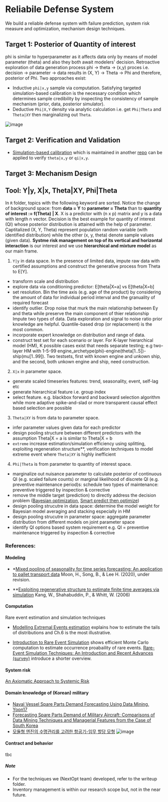 # Reliabile Defense System
We build a reliable defense system with failure prediction, system risk measure and optimization, mechanism design techniques.

## Target 1: Posterior of Quantity of interest 
phi is similar to hyperparameter as it affects data only by means of model parameter (theta) and also they both await modelers' decision. Retroactive exploration of data generation process phi -> theta -> (x,y) proces i.e. decision -> parameter -> data results in (X, Y) -> Theta -> Phi and therefore, posterior of Phi. Two approaches exist:
- Inductive `phi|x,y` sample via computation. Satisfying targeted simulation-based calibration is the necessary condition which determines sample credibility by inspecting the consistency of sample mechanism (prior, data, posterior simulator).
- Deductive `Phi|X,Y` density via analytic calculation i.e. get `Phi|Theta` and `Theta|XY` then marginalizing out `Theta`. 

![image](https://user-images.githubusercontent.com/30194633/128450710-4b41ff94-0026-4ff0-b037-db6196d05a7b.png)

## Target 2: Verification and Validation
- [Simulation-based calibration](https://mc-stan.org/docs/2_27/stan-users-guide/simulation-based-calibration.html) which is maintained in another [repo](https://github.com/hyunjimoon/SBC/tree/api-variant) can be applied to verify `theta|x,y` or `qi|x,y`.

## Target 3: Mechanism Design

## Tool: Y|y, X|x, Theta|XY, Phi|Theta
In `R` folder, topics with the following keyword are sorted. Notice the change of background space: from **data = Y** to **parameter = Theta** than to **quantity of interest := f(Theta) | X**. X is a predictor with (n x p) matrix and y is a data with length n vector. Decision is the best example for quantity of interest (QI)  whose posterior distribution is attained with the help of parameter. Captitalized (X, Y, Theta) represent population random variable (with identified distribution) while the other (x, y, theta) denote sample values (given data). **Systme risk management on top of its vertical and horizontal interaction** is our interest and we use **hierarchical and mixture model** as our main frame.

1. `Y|y` in data space. 
In the presence of limited data, impute raw data with certified assumptions and construct the generative process from Theta to E[Y].
 - transform scale and distribution 
 - explore data via conditioning predictor: E[theta|X=a] vs E[theta|X=b]
 - set resolution. Bin the time axis (e.g. age of the product) by considering the amount of data for individual period interval and the granuality of required forecast
 - identify outlier. Drop noise that murk the main relationship between Ey and theta while preserve the main component of thier relationship Impute two types of data. Data exploration and signal to noise ratio prior knowledge are helpful. Quantile-based drop (or replacement) is the most common.
 - incorporate expert knowledge on distribution and range of data. 
 - construct test set for each scenario or layer. For K-layer hierarchical model (HM), K possible cases exist that needs separate testing; e.g two-layer HM with 1-5-99 engine_archetype(phi)-engine(theta[1..5])-ship(mu[1..99]). Two testsets, first with known engine and unkown ship, and the second, both unkown engine and ship, need construction. 
 
2. `X|x` in parameter space.
 - generate scaled timeseries features: trend, seasonality, event, self-lag etc
 - generate hierarchical feature i.e. group index 
 - select feature. e.g. blackbox forward and backward selection algorithm while more adaptive spike-and-slad or more transparent causal effect based selection are possible                                                  

3. `Theta|XY` is from data to parameter space. 
 - infer parameter values given data for each predictor
 - design pooling structure between different predictors with the assumption Theta|X = a is similar to Theta|X = b
 - `extreme` increase estimation/simulation efficiency using splitting, exploiting regeneration structure**, verification techniques to model extreme event where `Theta|XY` is highly inefficient 

4. `Phi|Theta` is from parameter to quantity of interest space. 
 - marginalize out nuisance parameter to calculate posterior of continuous QI (e.g. scaled failure counts) or marginal likelihood of discrete QI (e.g. preventive maintenance period)s: schedule two types of maintenance: preventive triggered by inspection & corrective 
 - remove the middle target (prediction) to directly address the decision problem ([Bayesian optimization](https://ieeexplore.ieee.org/document/7352306), [Smart predict then optimize](https://www.ima.umn.edu/materials/2018-2019.1/W10.3-5.18/27490/SPO_121317.pdf))  
 - design pooling strucutre in data space: determine the model weight for Bayesian model averaging and stacking especially in HM
 - design pooling strucutre in parameter space: aggregate parameter distribution from different models on joint parameter space
 - identify QI options based system requirement e.g. QI = preventive maintenance triggered by inspection & corrective 

### References:
#### Modeling
- *[Mixed pooling of seasonality for time series forecasting: An application to pallet transport data](https://www.researchgate.net/publication/346259196_Mixed_pooling_of_seasonality_for_time_series_forecasting_An_application_to_pallet_transport_data) Moon, H., Song, B., & Lee H. (2020), under revision.

- **[Exploiting regenerative structure to estimate finite time averages via simulation](http://www.columbia.edu/~ww2040/WanmoRevised.pdf) Kang, W., Shahabuddin, P., & Whitt, W. (2006)

#### Computation 
Rare event estimation and simulation techniques

- [Modelling Extremal Events estimation](https://www.springer.com/gp/book/9783540609315) explains how to estimate the tails of distributions and Ch.6 is the most illustrative.

- [Introduction to Rare Event Simulation](https://www.springer.com/gp/book/9780387200781) shows efficient Monte Carlo computation to estimate occurrence proabaility of rare events. [Rare-Event Simulation Techniques: An Introduction and Recent Advances (survey)](https://www.sciencedirect.com/science/article/pii/S092705070613011X) introduce a shorter overview.

#### System risk
[An Axiomatic Approach to Systemic Risk](https://www.jstor.org/stable/23443854?seq=1#metadata_info_tab_contents)

#### Domain knowledge of (Korean) military 
- [Naval Vessel Spare Parts Demand Forecasting Using Data Mining, Yoon17](http://www.ksie.ne.kr/journal/article.php?code=58051)
- [Forecasting Spare Parts Demand of Military Aircraft: Comparisons of Data Mining Techniques and Managerial Features from the Case of South Korea](https://www.mdpi.com/2071-1050/12/15/6045)
- [모듈형 엔진의 수명관리를 고려한 항공기-임무 할당 모형](https://nextoptext.slack.com/archives/C013D35MN9J/p1610967442002200)
![image](https://user-images.githubusercontent.com/30194633/112784366-79e7fd00-908c-11eb-9aab-3728108675c7.png)

#### Contract and behavior
tbc

##### Note
- For the techniques we (NextOpt team) developed, refer to the writeup folder.
- Inventory management is within our research scope but, not in the near future.
